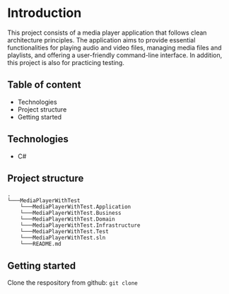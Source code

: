 # Introduction

This project consists of a media player application that follows clean architecture principles. The application aims to provide essential functionalities for playing audio and video files, managing media files and playlists, and offering a user-friendly command-line interface. In addition, this project is also for practicing testing. 

## Table of content
- Technologies
- Project structure
- Getting started

## Technologies 
- C#

## Project structure
```
.
└───MediaPlayerWithTest
    └───MediaPlayerWithTest.Application
    └───MediaPlayerWithTest.Business
    └───MediaPlayerWithTest.Domain
    └───MediaPlayerWithTest.Infrastructure
    └───MediaPlayerWithTest.Test
    └───MediaPlayerWithTest.sln
    └───README.md
```
## Getting started
Clone the respository from github: ```git clone``` 